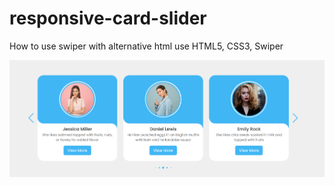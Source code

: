 # responsive-card-slider
How to use swiper with alternative html 
use HTML5, CSS3, Swiper

![Image](screenshot.png)